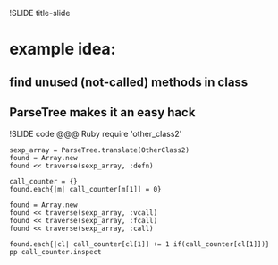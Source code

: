 !SLIDE title-slide

# example idea:

## find unused (not-called) methods in class

## ParseTree makes it an easy hack

!SLIDE code
    @@@ Ruby
    require 'other_class2'
    
    sexp_array = ParseTree.translate(OtherClass2)
    found = Array.new
    found << traverse(sexp_array, :defn)
    
    call_counter = {}
    found.each{|m| call_counter[m[1]] = 0}
    
    found = Array.new
    found << traverse(sexp_array, :vcall)
    found << traverse(sexp_array, :fcall)
    found << traverse(sexp_array, :call)
    
    found.each{|cl| call_counter[cl[1]] += 1 if(call_counter[cl[1]])}
    pp call_counter.inspect
